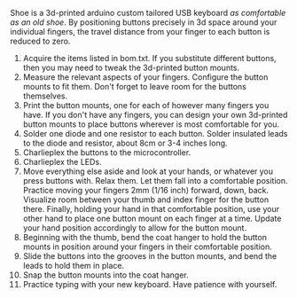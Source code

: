 Shoe is a 3d-printed arduino custom tailored USB keyboard _as comfortable as an old shoe_. By positioning buttons precisely in 3d space around your individual fingers, the travel distance from your finger to each button is reduced to zero.

1. Acquire the items listed in bom.txt. If you substitute different buttons, then you may need to tweak the 3d-printed button mounts.
2. Measure the relevant aspects of your fingers. Configure the button mounts to fit them. Don't forget to leave room for the buttons themselves.
3. Print the button mounts, one for each of however many fingers you have. If you don't have any fingers, you can design your own 3d-printed button mounts to place buttons wherever is most comfortable for you.
4. Solder one diode and one resistor to each button. Solder insulated leads to the diode and resistor, about 8cm or 3-4 inches long.
5. Charlieplex the buttons to the microcontroller.
6. Charlieplex the LEDs.
7. Move everything else aside and look at your hands, or whatever you press buttons with. Relax them. Let them fall into a comfortable position. Practice moving your fingers 2mm (1/16 inch) forward, down, back. Visualize room between your thumb and index finger for the button there. Finally, holding your hand in that comfortable position, use your other hand to place one button mount on each finger at a time. Update your hand position accordingly to allow for the button mount.
8. Beginning with the thumb, bend the coat hanger to hold the button mounts in position around your fingers in their comfortable position.
9. Slide the buttons into the grooves in the button mounts, and bend the leads to hold them in place.
10. Snap the button mounts into the coat hanger.
11. Practice typing with your new keyboard. Have patience with yourself.
